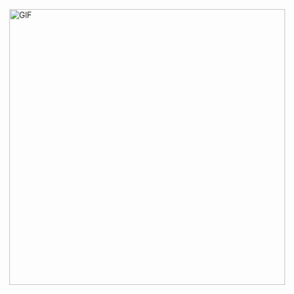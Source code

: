 <img align="left" alt="GIF" src="https://cdn.discordapp.com/attachments/760585593263751188/760585640571306055/3.gif" width="500vw" />
